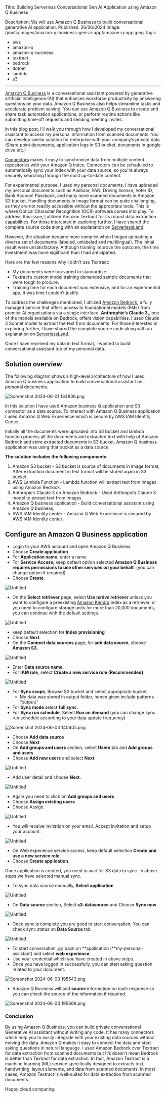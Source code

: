 Title: Building Serverless Conversational Gen AI Application using Amazon Q Business

Description: We will use Amazon Q Business to build conversational generative AI application.
Published: 26/06/2024
Image: /posts/images/amazon-q-business-gen-ai-app/amazon-q-app.jpeg
Tags:
  - aws
  - amazon-q
  - amazon-q-business
  - textract
  - bedrock
  - dotnet
  - lambda
  - s3
---

[Amazon Q Business](https://docs.aws.amazon.com/amazonq/latest/qbusiness-ug/what-is.html) is a conversational assistant powered by generative artificial intelligence (AI) that enhances workforce productivity by answering questions on your data. Amazon Q Business also helps streamline tasks and accelerate problem solving. You can use Amazon Q Business to create and share task automation applications, or perform routine actions like submitting time-off requests and sending meeting invites.

In this blog post, I’ll walk you through how I developed my conversational assistant to access my personal information from scanned documents. You can develop similar solution for enterprise with your company’s private data (Share point documents, application logs in S3 bucket, documents in google drive etc.)

[Connectors](https://docs.aws.amazon.com/amazonq/latest/qbusiness-ug/connectors-list.html) makes it easy to synchronize data from multiple content repositories with your Amazon Q index. Connectors can be scheduled to automatically sync your index with your data source, so you're always securely searching through the most up-to-date content.

For experimental purpose, I used my personal documents. I have uploaded my personal documents such as Aadhaar, PAN, Driving license, Voter ID, Bank Account Passbook, and many more scanned documents in Amazon S3 bucket. 
Handling documents in image format can be quite challenging, as they are not readily accessible without the appropriate tools. This is where Optical Character Recognition (OCR) software comes into play. To address this issue, I utilized Amazon Textract for its robust data extraction capabilities. For those interested in exploring further, I have shared the complete source code along with an explanation on [ServerlessLand](https://serverlessland.com/patterns/textract-lambda-cdk-dotnet). 

However, the situation became more complex when I began uploading a diverse set of documents (labeled, unlabeled and multilingual). The initial result were unsatisfactory. Although training improve the outcome, the time investment was more sigiificant than I had anticipated.

Here are the few reasons why I didn't use Textract:

-  My documents were too varied to standardize.
- Textract’s custom model training demanded sample documents that were tough to procure.
- Training time for each document was extensive, and for an experimental app, it was time I couldn’t justify.

To address the challenges mentioned, I utilized [Amazon Bedrock](https://aws.amazon.com/bedrock/), a fully managed service that offers access to foundational models (FMs) from premier AI organizations via a single interface. **Anthrophic’s Claude 3,**, one of the models available on Bedrock, offers vision capabilities. I used Claude 3 Sonnet model to extract the text from documents. For those interested in exploring further, I have shared the complete source code along with an explanation on [ServerlessLand](https://serverlessland.com/patterns/bedrock-lambda-cdk-dotnet).

Once I have received my data in text format, I wanted to build conversational assistant top of my personal data.

## Solution overview

The following diagram shows a high-level architecture of how I used Amazon Q business application to build conversational assistant on personal documents. 

![Screenshot 2024-06-01 134836.png](images/amazon-q-business-gen-ai-app/solution-overview.png)

In this solution I have used Amazon business Q application and S3 connector as a data source. To interact with Amazon Q Business application I used Amazon Q Web Experience which is secure by AWS IAM Identity Center. 

Initially all the documents were uploaded into S3 bucket and lambda function process all the documents and extracted text with help of Amazon Bedrock and store extracted documents in S3 bucket. Amazon Q business application was using that bucket as a data source.

**The solution includes the following components:**

1. Amazon S3 bucket - S3 bucket is source of documents in image format, After extraction document in text format will be stored again in S3 bucket.
2. AWS Lambda Function - Lambda function will extract text from images using Amazon Bedrock.
3. Anthropic’s Claude 3 on Amazon Bedrock - Used Anthropic’s Claude 3 model to extract text from images.
4. Amazon Q business application - Build conversational assistant using Amazon Q business.
5. AWS IAM Identity center - Amazon Q Web Experience is secured by AWS IAM Identity center.

## **Configure an Amazon Q Business application**

- Login to your AWS account and open Amazon Q Business
- Choose **Create application**
- For **Application name**, enter a name
- For **Service Access**, keep default option selected **Amazon Q Business requires permissions to use other services on your behalf**. (you can change option if required)
- Choose **Create**.

![Untitled](images/amazon-q-business-gen-ai-app/create-app-step1.png)

- On the **Select retriever** page, select **Use native retriever** unless you want to configure a preexisting [Amazon Kendra](https://aws.amazon.com/kendra/) index as a retriever, or you need to configure storage units for more
than 20,000 documents, you can continue with the default settings.

![Untitled](images/amazon-q-business-gen-ai-app/create-app-step2.png)

- keep default selection for **Index provisioning**
- Choose **Next**.
- On the **Connect data sources** page, for **add data source**, choose **Amazon S3**.

![Untitled](images/amazon-q-business-gen-ai-app/create-app-step3.png)

- Enter **Data source name**.
- For **IAM role**, select **Create a new service role (Recommended)**.

![Untitled](images/amazon-q-business-gen-ai-app/create-app-step4.png)

- For **Sync scope**, Browse S3 bucket and select appropriate bucket.
    - My data was stored in output folder, hence given include patterns “output/”
- For **Sync mode** select **full sync**.
- For **Sync run schedule**, Select **Run on demand** (you can change sync run schedule according to your data update frequency)

![Screenshot 2024-06-03 140405.png](images/amazon-q-business-gen-ai-app/choose-s3-bucket.png)

- Choose **Add data source**
- Choose **Next**
- On **Add groups and users** section, select **Users** tab and **Add groups and users**.
- Choose **Add new users** and select **Next**

![Untitled](images/amazon-q-business-gen-ai-app/add-user.png)

- Add user detail and choose **Next**.

![Untitled](images/amazon-q-business-gen-ai-app/add-user-detail.png)

- Again you need to click on **Add groups and users**
- Choose **Assign existing users**
- Choose Assign.

![Untitled](images/amazon-q-business-gen-ai-app/assign-user.png)

- You will receive invitation on your email, Accept invitation and setup your account.

![Untitled](images/amazon-q-business-gen-ai-app/accept-invitation.png)

- On Web experience service access, keep default selection **Create and use a new service role**.
- Choose **Create application**.

Once application is created, you need to wait for S3 data to sync. In above steps we have selected manual sync.

- To sync data source manually, **Select application**

![Untitled](images/amazon-q-business-gen-ai-app/select-app-for-data-sync.png)

- On **Data source** section, Select **s3-datasource** and Choose **Sync now**

![Untitled](images/amazon-q-business-gen-ai-app/select-data-source.png)

- Once sync is complete you are good to start conversation. You can check sync status on **Data Source** tab.

![Untitled](images/amazon-q-business-gen-ai-app/sync-data-source.png)

- To start conversation, go back on **application (**my-personal-assistant) and select **web experience**.
- Use your credential which you have created in above steps.
- Once you have logged in successfully, you can start asking question related to your document.

![Screenshot 2024-06-03 195543.png](images/amazon-q-business-gen-ai-app/conversation-chat.png)

- Amazon Q Business will add **source** information on each response so you can check the source of the information if required.

![Screenshot 2024-06-03 195609.png](images/amazon-q-business-gen-ai-app/conversation-chat-source.png)

### **Conclusion**

By using Amazon Q Business, you can build private conversational Generative AI assistant without writing any code. It has many connectors which help you to easily integrate with your existing data sources without moving the data. Amazon Q makes it easy to connect the data and start asking questions in natural language.
I used Amazon Bedrock over Textract for data extraction from scanned documents but It’s doesn’t mean Bedrock is better than Textract for data extraction. In fact, Amazon Textract is a machine learning (ML) service specifically designed to extracts text, handwriting, layout elements, and data from scanned documents. In most cases, Amazon Textract is well-suited for data extraction from scanned documents.

Happy cloud computing.